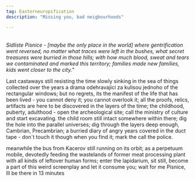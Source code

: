 ```yaml
---
tag: Easterneuropification
description: "Missing you, bad neigbourhoods"

---
```

<!--<br><br>
<
Only the last few castaways still resisting the time<br> slowly sinking in the sea of things collected over the years.<br>
but no regrets, its the manifest of the life that has been lived - you cannot deny it; you cannot overlook it; it's a monumental pile of life; if you just stand still for a while you might start disolving, too; a landmark of this flat; all the proofs, relics, artifacts are here to be discovered in the layers of the time; the childhood, puberty, adulthood - open the archeological site; call the ministry of culture and start excavating. the child room still intact somewhere within there; dig the hole into the parallel universes; dig through the layers deep enough, Cambrian, Precambrian; a burried diary of angry years covered in the duct tape - dont touch it though when you find it; call the police."-->

<br>*Sidliste Pisnice - [maybe the only place in the world] where gentrification went reversed, no matter what traces were left in the bushes, what secret treasures were burried in those hills; with how much blood, sweat and tears we contaminated and marked this territory; families made new families, kids went closer to the city.*"

Last castaways still resisting the time slowly sinking in the sea of things collected over the years a drama odehravajici za kulisou jednoho of the rectangular windows; but no regrets, its the manifest of the life that has been lived - you cannot deny it; you cannot overlook it; all the proofs, relics, artifacts are here to be discovered in the layers of the time; the childhood, puberty, adulthood - open the archeological site; call the ministry of culture and start excavating. the child room still intact somewhere within there; dig the hole into the parallel universes; dig through the layers deep enough, Cambrian, Precambrian; a burried diary of angry years covered in the duct tape - don´t touch it though when you find it; mark the call the police.

meanwhile the bus from Kacerov still running on its orbit; as a perpetuum mobile, devotedly feeding the wastelands of former meat processing plant with all kinds of leftover human forms; enter the lapidarium, sit still, become a part of this weird screenplay and let it consume you; wait for me Pisnice, Ill be there in 13 minutes 
